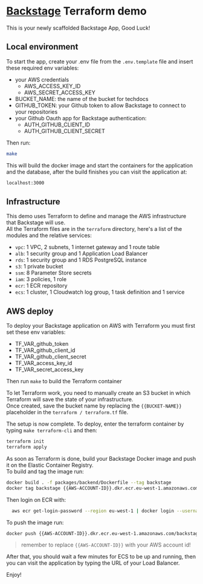 # [Backstage](https://backstage.io) Terraform demo

This is your newly scaffolded Backstage App, Good Luck!

## Local environment
To start the app, create your .env file from the `.env.template` file and insert these required env variables:

- your AWS credentials
  - AWS_ACCESS_KEY_ID
  - AWS_SECRET_ACCESS_KEY
- BUCKET_NAME: the name of the bucket for techdocs
- GITHUB_TOKEN: your Github token to allow Backstage to connect to your repositories
- your Github Oauth app for Backstage authentication:
  - AUTH_GITHUB_CLIENT_ID
  - AUTH_GITHUB_CLIENT_SECRET

Then run:

```sh
make
```
This will build the docker image and start the containers for the application and the database, after the build finishes you can visit the application at:
```sh
localhost:3000
```

## Infrastructure
This demo uses Terraform to define and manage the AWS infrastructure that Backstage will use.  
All the Terraform files are in the `terraform` directory, here's a list of the modules and the relative services:
- `vpc`: 1 VPC, 2 subnets, 1 internet gateway and 1 route table
- `alb`: 1 security group and 1 Application Load Balancer
- `rds`: 1 security group and 1 RDS PostgreSQL instance
- `s3`: 1 private bucket
- `ssm`: 8 Parameter Store secrets
- `iam`: 3 policies, 1 role
- `ecr`: 1 ECR repository
- `ecs`: 1 cluster, 1 Cloudwatch log group, 1 task definition and 1 service


## AWS deploy
To deploy your Backstage application on AWS with Terraform you must first set these env variables:
- TF_VAR_github_token
- TF_VAR_github_client_id
- TF_VAR_github_client_secret
- TF_VAR_access_key_id
- TF_VAR_secret_access_key

Then run `make` to build the Terraform container

To let Terraform work, you need to manually create an S3 bucket in which Terraform will save the state of your infrastructure.  
Once created, save the bucket name by replacing the `{{BUCKET-NAME}}` placeholder in the `terraform / terraform.tf` file.

The setup is now complete. To deploy, enter the terraform container by typing `make terraform-cli` and then:
```sh
terraform init
terraform apply
```

As soon as Terraform is done, build your Backstage Docker image and push it on the Elastic Container Registry.  
To build and tag the image run:
```sh
docker build . -f packages/backend/Dockerfile --tag backstage
docker tag backstage {{AWS-ACCOUNT-ID}}.dkr.ecr.eu-west-1.amazonaws.com/backstage-image:1.0.0
```

Then login on ECR with:
```sh
  aws ecr get-login-password --region eu-west-1 | docker login --username AWS --password-stdin {{AWS-ACCOUNT-ID}}.dkr.ecr.eu-west-1.amazonaws.com
```

To push the image run:
```sh
docker push {{AWS-ACCOUNT-ID}}.dkr.ecr.eu-west-1.amazonaws.com/backstage-image:1.0.0
```
> remember to replace `{{AWS-ACCOUNT-ID}}` with your AWS account id!

After that, you should wait a few minutes for ECS to be up and running, then you can visit the application by typing the URL of your Load Balancer.

Enjoy!